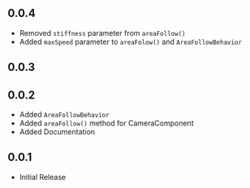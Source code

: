 ## 0.0.4

* Removed `stiffness` parameter from `areaFollow()`
* Added `maxSpeed` parameter to `areaFolow()` and `AreaFollowBehavior`

## 0.0.3

## 0.0.2

* Added `AreaFollowBehavior`
* Added `areaFollow()` method for CameraComponent
* Added Documentation

## 0.0.1

* Initial Release
